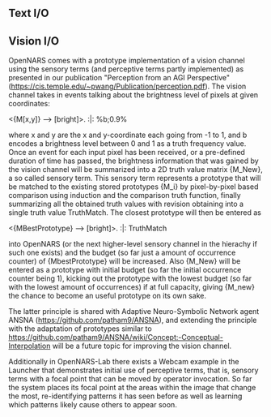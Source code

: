 ## Text I/O

## Vision I/O
OpenNARS comes with a prototype implementation of a vision channel using the sensory terms (and perceptive terms partly implemented) as presented in our publication "Perception from an AGI Perspective" (https://cis.temple.edu/~pwang/Publication/perception.pdf).
The vision channel takes in events talking about the brightness level of pixels at given coordinates:

<{M[x,y]}  --> [bright]>. :|: %b;0.9%

where x and y are the x and y-coordinate each going from -1 to 1, and b encodes a brightness level between 0 and 1 as a truth frequency value.
Once an event for each input pixel has been received, or a pre-defined duration of time has passed, the brightness information that was gained by the vision channel will be summarized into a 2D truth value matrix {M_New}, a so called sensory term. This sensory term represents a prototype that will be matched to the existing stored prototypes {M_i} by pixel-by-pixel based comparison using induction and the comparison truth function, finally summarizing all the obtained truth values with revision obtaining into a single truth value TruthMatch. The closest prototype will then be entered as

<{MBestPrototype} --> [bright]>. :|: TruthMatch 

into OpenNARS (or the next higher-level sensory channel in the hierachy if such one exists) and the budget (so far just a amount of occurrence counter) of {MbestPrototype} will be increased.
Also {M_New} will be entered as a prototype with initial budget (so far the initial occurrence counter being 1), kicking out the prototype with the lowest budget (so far with the lowest amount of occurrences) if at full capacity, giving {M_new} the chance to become an useful prototype on its own sake. 

The latter principle is shared with Adaptive Neuro-Symbolic Network agent ANSNA (https://github.com/patham9/ANSNA), and extending the principle with the adaptation of prototypes similar to https://github.com/patham9/ANSNA/wiki/Concept:-Conceptual-Interpolation will be a future topic for improving the vision channel.

Additionally in OpenNARS-Lab there exists a Webcam example in the Launcher that demonstrates initial use of perceptive terms, that is, sensory terms with a focal point that can be moved by operator invocation. So far the system places its focal point at the areas within the image that change the most, re-identifying patterns it has seen before as well as learning which patterns likely cause others to appear soon.

